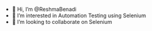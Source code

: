 - 👋 Hi, I’m @ReshmaBenadi
- 👀 I’m interested in Automation Testing using Selenium
- 💞️ I’m looking to collaborate on Selenium 


<!---
ReshmaBenadi/ReshmaBenadi is a ✨ special ✨ repository because its `README.md` (this file) appears on your GitHub profile.
You can click the Preview link to take a look at your changes.
--->
